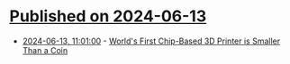 # [Published on 2024-06-13](index.md)

* [2024-06-13, 11:01:00](https://soylentnews.org/article.pl?sid=24/06/13/0042201&from=rss) - [World's First Chip-Based 3D Printer is Smaller Than a Coin](https://soylentnews.org/article.pl?sid=24/06/13/0042201&from=rss)
